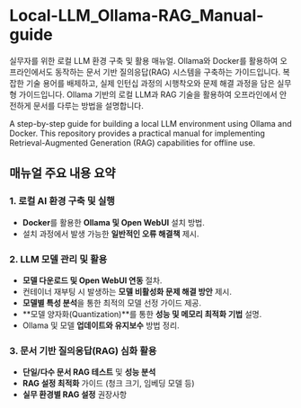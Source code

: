 # Local-LLM_Ollama-RAG_Manual-guide
실무자를 위한 로컬 LLM 환경 구축 및 활용 매뉴얼. Ollama와 Docker를 활용하여 오프라인에서도 동작하는 문서 기반 질의응답(RAG) 시스템을 구축하는 가이드입니다. 복잡한 기술 용어를 배제하고, 실제 인턴십 과정의 시행착오와 문제 해결 과정을 담은 실무형 가이드입니다. Ollama 기반의 로컬 LLM과 RAG 기술을 활용하여 오프라인에서 안전하게 문서를 다루는 방법을 설명합니다.

A step-by-step guide for building a local LLM environment using Ollama and Docker. This repository provides a practical manual for implementing Retrieval-Augmented Generation (RAG) capabilities for offline use.

## 매뉴얼 주요 내용 요약

### 1. 로컬 AI 환경 구축 및 실행
-   **Docker**를 활용한 **Ollama 및 Open WebUI** 설치 방법.
-   설치 과정에서 발생 가능한 **일반적인 오류 해결책** 제시.

### 2. LLM 모델 관리 및 활용
-   **모델 다운로드 및 Open WebUI 연동** 절차.
-   컨테이너 재부팅 시 발생하는 **모델 비활성화 문제 해결 방안** 제시.
-   **모델별 특성 분석**을 통한 최적의 모델 선정 가이드 제공.
-   **모델 양자화(Quantization)**를 통한 **성능 및 메모리 최적화 기법** 설명.
-   Ollama 및 모델 **업데이트와 유지보수** 방법 정리.

### 3. 문서 기반 질의응답(RAG) 심화 활용
- **단일/다수 문서 RAG 테스트** 및 **성능 분석**
- **RAG 설정 최적화** 가이드 (청크 크기, 임베딩 모델 등)
- **실무 환경별 RAG 설정** 권장사항